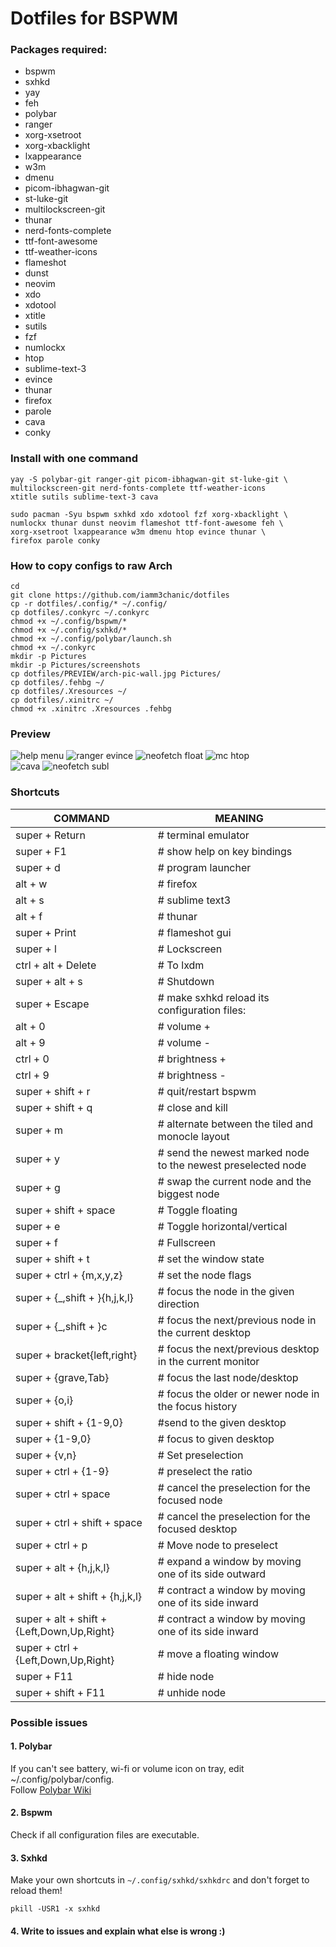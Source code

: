 # Dotfiles for BSPWM
### Packages required:
- bspwm
- sxhkd
- yay
- feh
- polybar
- ranger
- xorg-xsetroot
- xorg-xbacklight
- lxappearance
- w3m
- dmenu
- picom-ibhagwan-git
- st-luke-git
- multilockscreen-git
- thunar
- nerd-fonts-complete
- ttf-font-awesome
- ttf-weather-icons
- flameshot
- dunst 
- neovim
- xdo
- xdotool
- xtitle
- sutils
- fzf
- numlockx
- htop
- sublime-text-3
- evince
- thunar 
- firefox
- parole
- cava
- conky

### Install with one command
```
yay -S polybar-git ranger-git picom-ibhagwan-git st-luke-git \
multilockscreen-git nerd-fonts-complete ttf-weather-icons 
xtitle sutils sublime-text-3 cava

sudo pacman -Syu bspwm sxhkd xdo xdotool fzf xorg-xbacklight \
numlockx thunar dunst neovim flameshot ttf-font-awesome feh \
xorg-xsetroot lxappearance w3m dmenu htop evince thunar \
firefox parole conky
```
### How to copy configs to raw Arch
```
cd
git clone https://github.com/iamm3chanic/dotfiles
cp -r dotfiles/.config/* ~/.config/
cp dotfiles/.conkyrc ~/.conkyrc
chmod +x ~/.config/bspwm/*
chmod +x ~/.config/sxhkd/*
chmod +x ~/.config/polybar/launch.sh
chmod +x ~/.conkyrc
mkdir -p Pictures
mkdir -p Pictures/screenshots
cp dotfiles/PREVIEW/arch-pic-wall.jpg Pictures/
cp dotfiles/.fehbg ~/
cp dotfiles/.Xresources ~/
cp dotfiles/.xinitrc ~/
chmod +x .xinitrc .Xresources .fehbg
```
### Preview
![help menu](https://raw.githubusercontent.com/iamm3chanic/dotfiles/main/PREVIEW/help_menu.png) 
![ranger evince](https://raw.githubusercontent.com/iamm3chanic/dotfiles/main/PREVIEW/ranger_evince.png)
![neofetch float](https://raw.githubusercontent.com/iamm3chanic/dotfiles/main/PREVIEW/neo.png)
![mc htop](https://raw.githubusercontent.com/iamm3chanic/dotfiles/main/PREVIEW/mc_htop.png)  
![cava](https://raw.githubusercontent.com/iamm3chanic/dotfiles/main/PREVIEW/cava.png)
![neofetch subl](https://raw.githubusercontent.com/iamm3chanic/dotfiles/main/PREVIEW/neofetch.png)

### Shortcuts
COMMAND | MEANING
--- | --- 
super + Return  |        # terminal emulator
super + F1  |    # show help on key bindings
super + d  |     # program launcher
alt + w  |       # firefox
alt + s  |       # sublime text3
alt + f  |       # thunar
super + Print  |         # flameshot gui
super + l  |     # Lockscreen
ctrl + alt + Delete  |   # To lxdm
super + alt + s  |       # Shutdown
super + Escape  |        # make sxhkd reload its configuration files:
alt + 0  |       # volume +
alt + 9  |       # volume -
ctrl + 0  |      # brightness +
ctrl + 9  |      # brightness -
super + shift + r  |     # quit/restart bspwm
super + shift + q  |     # close and kill
super + m  |     # alternate between the tiled and monocle layout
super + y  |     # send the newest marked node to the newest preselected node
super + g  |     # swap the current node and the biggest node
super + shift + space  |         # Toggle floating
super + e  |     # Toggle horizontal/vertical
super + f  |     # Fullscreen
super + shift + t  |     # set the window state
super + ctrl + {m,x,y,z}  |      # set the node flags
super + {_,shift + }{h,j,k,l}  |         # focus the node in the given direction
super + {_,shift + }c  |         # focus the next/previous node in the current desktop
super + bracket{left,right}  |   # focus the next/previous desktop in the current monitor
super + {grave,Tab}  |   # focus the last node/desktop
super + {o,i}  |         # focus the older or newer node in the focus history
super + shift + {1-9,0}  |       #send to the given desktop
super + {1-9,0}  |       # focus to given desktop
super + {v,n}  |         # Set preselection
super + ctrl + {1-9}  |  # preselect the ratio
super + ctrl + space  |  # cancel the preselection for the focused node
super + ctrl + shift + space  |  # cancel the preselection for the focused desktop
super + ctrl + p   |     # Move node to preselect
super + alt + {h,j,k,l}  |       # expand a window by moving one of its side outward
super + alt + shift + {h,j,k,l}  |       # contract a window by moving one of its side inward
super + alt + shift + {Left,Down,Up,Right}  |    # contract a window by moving one of its side inward
super + ctrl + {Left,Down,Up,Right}  |   # move a floating window
super + F11  |   # hide node
super + shift + F11  |   # unhide node

### Possible issues
#### 1. Polybar
If you can't see battery, wi-fi or volume icon on tray, edit ~/.config/polybar/config.  
Follow [Polybar Wiki](https://github.com/polybar/polybar/wiki/Configuration)

#### 2. Bspwm
Check if all configuration files are executable.

#### 3. Sxhkd
Make your own shortcuts in `~/.config/sxhkd/sxhkdrc` and don't forget to reload them! 
```
pkill -USR1 -x sxhkd
```
#### 4. Write to issues and explain what else is wrong :)

